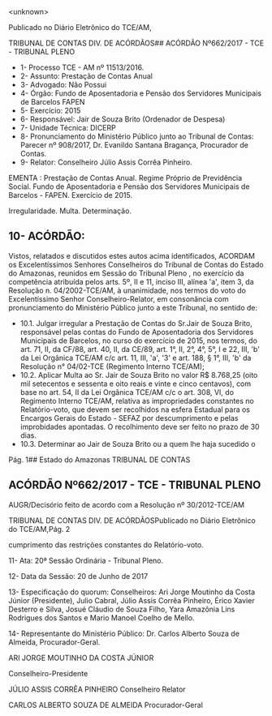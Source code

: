 &lt;unknown&gt;

Publicado  no  Diário Eletrônico do TCE/AM,

TRIBUNAL DE CONTAS DIV. DE  ACÓRDÃOS## ACÓRDÃO Nº662/2017 - TCE - TRIBUNAL PLENO

- 1- Processo TCE - AM nº 11513/2016.
- 2- Assunto: Prestação de Contas Anual
- 3- Advogado: Não Possui
- 4- Órgão: Fundo de  Aposentadoria e Pensão dos Servidores  Municipais de Barcelos  FAPEN
- 5- Exercício: 2015
- 6- Responsável: Jair de Souza Brito (Ordenador de Despesa)
- 7- Unidade Técnica: DICERP
- 8- Pronunciamento  do Ministério  Público  junto  ao Tribunal  de Contas: Parecer  nº 908/2017, Dr. Evanildo Santana Bragança, Procurador de Contas.
- 9- Relator: Conselheiro Júlio Assis Corrêa Pinheiro.

EMENTA : Prestação  de  Contas Anual. Regime Próprio de Previdência Social. Fundo de Aposentadoria e Pensão dos Servidores Municipais de Barcelos - FAPEN. Exercício de 2015.

Irregularidade. Multa. Determinação.

## 10-  ACÓRDÃO:

Vistos, relatados e discutidos estes autos acima identificados, ACORDAM os Excelentíssimos Senhores Conselheiros do Tribunal de Contas do Estado do Amazonas, reunidos em Sessão do Tribunal Pleno , no exercício da competência atribuída pelos arts. 5º, II e 11, inciso III, alínea 'a', item 3, da Resolução n. 04/2002-TCE/AM, à unanimidade, nos termos do voto do Excelentíssimo Senhor Conselheiro-Relator, em consonância com pronunciamento do Ministério Público junto a este Tribunal, no sentido de:

- 10.1. Julgar  irregular a  Prestação  de  Contas  do  Sr.Jair  de  Souza  Brito, responsável pelas contas do Fundo de  Aposentadoria dos Servidores Municipais de Barcelos, no curso do exercício de 2015, nos termos, do art. 71, II, da CF/88, art. 40, II, da CE/89, art. 1°, II, 2°, 4°, 5°, I e 22, III, 'b' da Lei Orgânica TCE/AM c/c art. 11, III, 'a', '3' e art. 188, § 1°, III, 'b' da Resolução n° 04/02-TCE (Regimento Interno TCE/AM);
- 10.2. Aplicar Multa ao Sr. Jair de Souza Brito no valor  R$ 8.768,25 (oito mil setecentos  e  sessenta  e  oito  reais  e  vinte  e  cinco  centavos),  com base no  art.  54,  II  da  Lei  Orgânica  TCE/AM  c/c  o  art.  308,  VI,  do Regimento Interno TCE/AM, relativa as impropriedades constantes no Relatório-voto, que  devem  ser  recolhidos  na  esfera  Estadual  para os Encargos Gerais do Estado - SEFAZ por descumprimento e pelas improbidades apontadas. O recolhimento deve ser feito no prazo de 30 dias.
- 10.3. Determinar ao  Jair  de  Souza  Brito  ou  a  quem  lhe  haja  sucedido  o

Pág. 1## Estado do Amazonas TRIBUNAL DE CONTAS

## ACÓRDÃO Nº662/2017 - TCE - TRIBUNAL PLENO

AUGR/Decisório feito de acordo com a Resolução nº 30/2012-TCE/AM

TRIBUNAL DE CONTAS DIV. DE  ACÓRDÃOSPublicado  no  Diário Eletrônico do TCE/AM,Pág. 2

cumprimento das restrições constantes do Relatório-voto.

11-  Ata: 20ª Sessão Ordinária - Tribunal Pleno.

12-  Data da Sessão: 20 de Junho de 2017

13-  Especificação  do  quorum: Conselheiros: Ari Jorge  Moutinho  da  Costa  Júnior (Presidente), Julio Cabral,  Júlio Assis Corrêa Pinheiro, Érico Xavier Desterro e Silva, Josué  Cláudio  de  Souza  Filho,  Yara  Amazônia  Lins  Rodrigues  dos  Santos  e  Mario Manoel Coelho de Mello.

14-  Representante  do  Ministério  Público: Dr. Carlos  Alberto  Souza  de Almeida, Procurador-Geral.

ARI JORGE MOUTINHO DA COSTA JÚNIOR

Conselheiro-Presidente

JÚLIO ASSIS CORRÊA PINHEIRO Conselheiro Relator

CARLOS ALBERTO SOUZA DE ALMEIDA Procurador-Geral